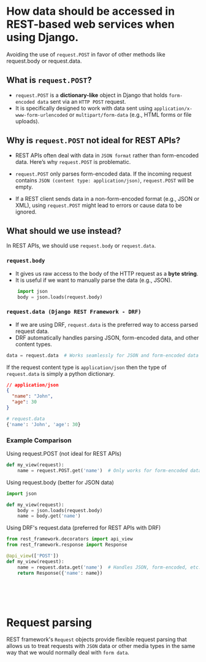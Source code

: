 # How data should be accessed in REST-based web services when using Django. 
Avoiding the use of `request.POST` in favor of other methods like request.body or request.data. 

## What is `request.POST`?
- `request.POST` is a **dictionary-like** object in Django that holds `form-encoded data` sent via an `HTTP POST` request.
- It is specifically designed to work with data sent using `application/x-www-form-urlencoded` or `multipart/form-data` (e.g., HTML forms or file uploads).

## Why is `request.POST` not ideal for REST APIs?
- REST APIs often deal with data in `JSON format` rather than form-encoded data. Here’s why `request.POST` is problematic.

- `request.POST` only parses form-encoded data. If the incoming request contains `JSON (content type: application/json)`, `request.POST` will be empty.
- If a REST client sends data in a non-form-encoded format (e.g., JSON or XML), using `request.POST` might lead to errors or cause data to be ignored.

## What should we use instead?
In REST APIs, we should use `request.body` or `request.data`.
### `request.body`
- It gives us raw access to the body of the HTTP request as a **byte string**. 
- It is useful if we want to manually parse the data (e.g., JSON).

```python
    import json
    body = json.loads(request.body)
```

### `request.data (Django REST Framework - DRF)`
- If we are using DRF, `request.data` is the preferred way to access parsed request data. 
- DRF automatically handles parsing JSON, form-encoded data, and other content types.

```python
data = request.data  # Works seamlessly for JSON and form-encoded data
```

If the request content type is `application/json` then the type of `request.data` is simply a python dictionary.
```json
// application/json
{
  "name": "John",
  "age": 30
}
```
```python
# request.data
{'name': 'John', 'age': 30}
```

### Example Comparison
Using request.POST (not ideal for REST APIs)
```python
def my_view(request):
    name = request.POST.get('name')  # Only works for form-encoded data
```    
Using request.body (better for JSON data)
```python
import json

def my_view(request):
    body = json.loads(request.body)
    name = body.get('name')
```
Using DRF's request.data (preferred for REST APIs with DRF)
```python
from rest_framework.decorators import api_view
from rest_framework.response import Response

@api_view(['POST'])
def my_view(request):
    name = request.data.get('name')  # Handles JSON, form-encoded, etc.
    return Response({'name': name})
```

<br>
<br>
<br>

# Request parsing
REST framework's `Request` objects provide flexible request parsing that allows us to treat requests with `JSON` data or other media types in the same way that we would normally deal with `form data`.


